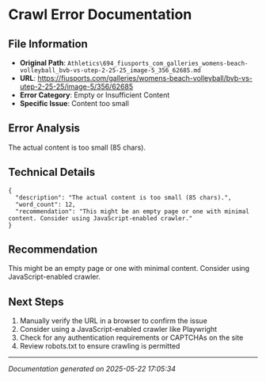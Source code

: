 # Crawl Error Documentation

## File Information
- **Original Path**: `Athletics\694_fiusports_com_galleries_womens-beach-volleyball_bvb-vs-utep-2-25-25_image-5_356_62685.md`
- **URL**: https://fiusports.com/galleries/womens-beach-volleyball/bvb-vs-utep-2-25-25/image-5/356/62685
- **Error Category**: Empty or Insufficient Content
- **Specific Issue**: Content too small

## Error Analysis
The actual content is too small (85 chars).

## Technical Details
```
{
  "description": "The actual content is too small (85 chars).",
  "word_count": 12,
  "recommendation": "This might be an empty page or one with minimal content. Consider using JavaScript-enabled crawler."
}
```

## Recommendation
This might be an empty page or one with minimal content. Consider using JavaScript-enabled crawler.

## Next Steps
1. Manually verify the URL in a browser to confirm the issue
2. Consider using a JavaScript-enabled crawler like Playwright
3. Check for any authentication requirements or CAPTCHAs on the site
4. Review robots.txt to ensure crawling is permitted

---
*Documentation generated on 2025-05-22 17:05:34*
